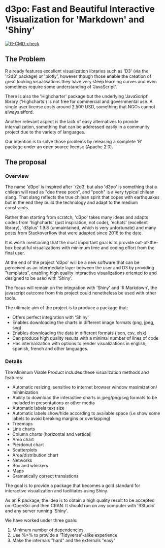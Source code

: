 # d3po: Fast and Beautiful Interactive Visualization for 'Markdown' and 'Shiny'

<!-- badges: start -->
[![R-CMD-check](https://github.com/pachadotdev/d3po/workflows/R-CMD-check/badge.svg)](https://github.com/pachadotdev/d3po/actions)
<!-- badges: end -->
  
## The Problem

R already features excellent visualization libraries such as 'D3' (via the 
'r2d3' package) or 'plotly', however though those enable the creation of great 
looking visualisations they have very steep learning curves and even sometimes 
require some understanding of 'JavaScript'. 

There is also the 'Highcharter' package but the underlying 'JavaScript' library 
('Highcharts') is not free for commercial and governmental use. A single user 
license costs around 2,500 USD, something that NGOs cannot always afford.

Another relevant aspect is the lack of easy alternatives to provide 
internalization, something that can be addressed easily in a community project 
due to the variety of languages.

Our intention is to solve those problems by releasing a complete 'R' package 
under an open source license (Apache 2.0).

## The proposal

### Overview

The name 'd3po' is inspired after 'r2d3' but also 'd3po' is something that a 
chilean will read as "dee three pooh", and "pooh" is a very typical chilean 
slang. That slang reflects the true chilean spirit that copes with earthquakes 
but in the end they build the technology and adapt to the medium constraints.

Rather than starting from scratch, 'd3po' takes many ideas and adapts codes 
from 'highcharts' (just inspiration, not code), 'echats' (excellent library), 
'd3plus' 1.9.8 (unmaintained, which is very unfortunate) and many posts from
Stackoverflow that were adapted since 2016 to the date.

It is worth mentioning that the most important goal is to provide out-of-the-box
beautiful visualizations with minimum time and coding effort from the final 
user.

At the end of the project 'd3po' will be a new software that can be perceived as 
an intermediate layer between the user and D3 by providing "templates", 
enabling high quality interactive visualizations oriented to and designed to be 
used with 'Shiny'.

The focus will remain on the integration with 'Shiny' and 'R Markdown', the 
javascript outcome from this project could nonetheless be used with other tools.

The ultimate aim of the project is to produce a package that:

* Offers perfect integration with 'Shiny'
* Enables downloading the charts in different image formats (png, jpeg, svg)
* Enables downloading the data in different formats (json, csv, xlsx)
* Can produce high quality results with a minimal number of lines of code
* Has internalization with options to render visualizations in english, spanish,
  french and other languages.

### Details
  
The Minimum Viable Product includes these visualization methods and features:

* Automatic resizing, sensitive to internet browser window maximization/
  minimization
* Ability to download the interactive charts in jpeg/png/svg formats to be 
  included in presentations or other media
* Automatic labels text size
* Automatic labels show/hide according to available space (i.e show some labels 
  to avoid breaking margins or overlapping)
* Treemaps
* Line charts
* Column charts (horizontal and vertical)
* Area chart
* Pie/donut chart
* Scatterplots
* Area/distribution chart
* Networks
* Box and whiskers
* Maps
* Gramatically correct translations

The goal is to provide a package that becomes a gold standard for interactive 
visualization and facilitates using Shiny.

As an R package, the idea is to obtain a high quality result to be accepted on 
rOpenSci and then CRAN. It should run on any computer with 'RStudio' and any 
server running 'Shiny'.

We have worked under three goals:

1. Minimum number of dependencies
2. Use %>% to provide a 'Tidyverse'-alike experience
3. Make the internals "hard" and the externals "easy"
